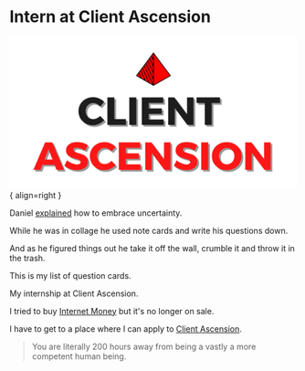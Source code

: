 # Intern at Client Ascension

![Client Ascension](https://raw.githubusercontent.com/kantarcise/stopbeingpoor/refs/heads/main/docs/images/client_ascension.png){ align=right }

Daniel [explained](https://www.youtube.com/watch?v=eZWoYgLnjaM) how to embrace uncertainty.

While he was in collage he used note cards and write his questions down.

And as he figured things out he take it off the wall, crumble it and throw it in the trash.

This is my list of question cards.

My internship at Client Ascension.

I tried to buy [Internet Money](https://whop.com/internet-money/) but it's no longer on sale.

I have to get to a place where I can apply to [Client Ascension](https://www.clientascension.io/).

> You are literally 200 hours away from being a vastly a more competent human being.